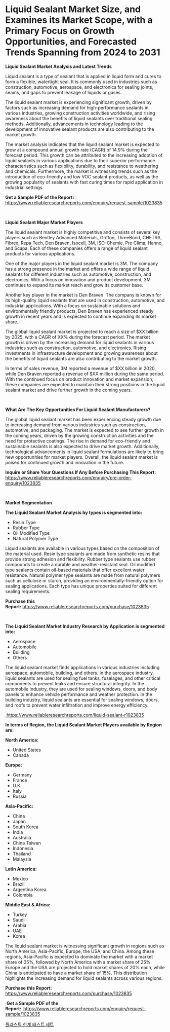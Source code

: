 <p><h1>Liquid Sealant Market Size, and Examines its Market Scope, with a Primary Focus on Growth Opportunities, and Forecasted Trends Spanning from 2024 to 2031</h1></p><p><strong>Liquid Sealant Market Analysis and Latest Trends</strong></p>
<p><p>Liquid sealant is a type of sealant that is applied in liquid form and cures to form a flexible, watertight seal. It is commonly used in industries such as construction, automotive, aerospace, and electronics for sealing joints, seams, and gaps to prevent leakage of liquids or gases.</p><p>The liquid sealant market is experiencing significant growth, driven by factors such as increasing demand for high-performance sealants in various industries, growing construction activities worldwide, and rising awareness about the benefits of liquid sealants over traditional sealing methods. Additionally, advancements in technology leading to the development of innovative sealant products are also contributing to the market growth.</p><p>The market analysis indicates that the liquid sealant market is expected to grow at a compound annual growth rate (CAGR) of 14.9% during the forecast period. This growth can be attributed to the increasing adoption of liquid sealants in various applications due to their superior performance characteristics such as flexibility, durability, and resistance to weathering and chemicals. Furthermore, the market is witnessing trends such as the introduction of eco-friendly and low VOC sealant products, as well as the growing popularity of sealants with fast curing times for rapid application in industrial settings.</p></p>
<p><strong>Get a Sample PDF of the Report:&nbsp;</strong> <a href="https://www.reliableresearchreports.com/enquiry/request-sample/1023835">https://www.reliableresearchreports.com/enquiry/request-sample/1023835</a></p>
<p>&nbsp;</p>
<p><strong>Liquid Sealant Major Market Players</strong></p>
<p><p>The liquid sealant market is highly competitive and consists of several key players such as Bentley Advanced Materials, Griffon, ThreeBond, CHETRA, Fibrex, Repa Tech, Den Braven, Isocell, 3M, ISO-Chemie, Pro Clima, Hanno, and Scapa. Each of these companies offers a range of liquid sealant products for various applications.</p><p>One of the major players in the liquid sealant market is 3M. The company has a strong presence in the market and offers a wide range of liquid sealants for different industries such as automotive, construction, and electronics. With a focus on innovation and product development, 3M continues to expand its market reach and grow its customer base.</p><p>Another key player in the market is Den Braven. The company is known for its high-quality liquid sealants that are used in construction, automotive, and industrial applications. With a focus on sustainable solutions and environmentally friendly products, Den Braven has experienced steady growth in recent years and is expected to continue expanding its market share.</p><p>The global liquid sealant market is projected to reach a size of $XX billion by 2025, with a CAGR of XX% during the forecast period. The market growth is driven by the increasing demand for liquid sealants in various industries such as construction, automotive, and electronics. Rising investments in infrastructure development and growing awareness about the benefits of liquid sealants are also contributing to the market growth.</p><p>In terms of sales revenue, 3M reported a revenue of $XX billion in 2020, while Den Braven reported a revenue of $XX million during the same period. With the continued focus on product innovation and market expansion, these companies are expected to maintain their strong positions in the liquid sealant market and drive further growth in the coming years.</p></p>
<p>&nbsp;</p>
<p><strong>What Are The Key Opportunities For Liquid Sealant Manufacturers?</strong></p>
<p><p>The global liquid sealant market has been experiencing steady growth due to increasing demand from various industries such as construction, automotive, and packaging. The market is expected to see further growth in the coming years, driven by the growing construction activities and the need for protective coatings. The rise in demand for eco-friendly and sustainable sealants is also expected to drive market growth. Additionally, technological advancements in liquid sealant formulations are likely to bring new opportunities for market players. Overall, the liquid sealant market is poised for continued growth and innovation in the future.</p></p>
<p><strong>Inquire or Share Your Questions If Any Before Purchasing This Report:</strong> <a href="https://www.reliableresearchreports.com/enquiry/pre-order-enquiry/1023835">https://www.reliableresearchreports.com/enquiry/pre-order-enquiry/1023835</a></p>
<p>&nbsp;</p>
<p><strong>Market Segmentation</strong></p>
<p><strong>The Liquid Sealant Market Analysis by types is segmented into:</strong></p>
<p><ul><li>Resin Type</li><li>Rubber Type</li><li>Oil Modified Type</li><li>Natural Polymer Type</li></ul></p>
<p><p>Liquid sealants are available in various types based on the composition of the material used. Resin type sealants are made from synthetic resins that provide strong adhesion and flexibility. Rubber type sealants use rubber compounds to create a durable and weather-resistant seal. Oil modified type sealants contain oil-based materials that offer excellent water resistance. Natural polymer type sealants are made from natural polymers such as cellulose or starch, providing an environmentally-friendly option for sealing applications. Each type has unique properties suited for different sealing requirements.</p></p>
<p><strong>Purchase this Report:&nbsp;</strong><a href="https://www.reliableresearchreports.com/purchase/1023835">https://www.reliableresearchreports.com/purchase/1023835</a></p>
<p>&nbsp;</p>
<p><strong>The Liquid Sealant Market Industry Research by Application is segmented into:</strong></p>
<p><ul><li>Aerospace</li><li>Automobile</li><li>Building</li><li>Others</li></ul></p>
<p><p>The liquid sealant market finds applications in various industries including aerospace, automobile, building, and others. In the aerospace industry, liquid sealants are used for sealing fuel tanks, fuselages, and other critical components to prevent leaks and ensure structural integrity. In the automobile industry, they are used for sealing windows, doors, and body panels to enhance vehicle performance and weather protection. In the building industry, liquid sealants are essential for sealing windows, doors, and roofs to prevent water infiltration and improve energy efficiency.</p></p>
<p><a href="https://www.reliableresearchreports.com/liquid-sealant-r1023835">&nbsp;https://www.reliableresearchreports.com/liquid-sealant-r1023835</a></p>
<p><strong>In terms of Region, the Liquid Sealant Market Players available by Region are:</strong></p>
<p>
    <p> <strong> North America: </strong>
        <ul>
            <li>United States</li>
            <li>Canada</li>
        </ul>
        </p> 
    <p> <strong> Europe: </strong>
        <ul>
            <li>Germany</li>
            <li>France</li>
            <li>U.K.</li>
            <li>Italy</li>
            <li>Russia</li>
        </ul>
        </p> 
    <p> <strong> Asia-Pacific: </strong>
        <ul>
            <li>China</li>
            <li>Japan</li>
            <li>South Korea</li>
            <li>India</li>
            <li>Australia</li>
            <li>China Taiwan</li>
            <li>Indonesia</li>
            <li>Thailand</li>
            <li>Malaysia</li>
        </ul>
        </p> 
    <p> <strong> Latin America: </strong>
        <ul>
            <li>Mexico</li>
            <li>Brazil</li>
            <li>Argentina Korea</li>
            <li>Colombia</li>
        </ul>
        </p> 
    <p> <strong> Middle East & Africa: </strong>
        <ul>
            <li>Turkey</li>
            <li>Saudi</li>
            <li>Arabia</li>
            <li>UAE</li>
            <li>Korea</li>
        </ul>
    </p>
    </p>
<p><p>The liquid sealant market is witnessing significant growth in regions such as North America, Asia-Pacific, Europe, the USA, and China. Among these regions, Asia-Pacific is expected to dominate the market with a market share of 35%, followed by North America with a market share of 25%. Europe and the USA are projected to hold market shares of 20% each, while China is anticipated to have a market share of 15%. This distribution highlights the increasing demand for liquid sealants across various regions.</p></p>
<p><strong>Purchase this Report: </strong><a href="https://www.reliableresearchreports.com/purchase/1023835">https://www.reliableresearchreports.com/purchase/1023835</a></p>
<p>&nbsp;<strong>Get a Sample PDF of the Report:&nbsp;&nbsp;</strong><a href="https://www.reliableresearchreports.com/enquiry/request-sample/1023835">https://www.reliableresearchreports.com/enquiry/request-sample/1023835</a></p>
<p><strong></strong></p>
<p><p><a href="https://medium.com/@raisin7568/%ED%94%8C%EB%9D%BC%EC%8A%A4%ED%8B%B1-%ED%95%9C%EA%B3%84-%EC%8B%9C%ED%97%98-%EC%84%B8%ED%8A%B8-%EC%8B%9C%EC%9E%A5-%EA%B2%BD%EC%9F%81-%EB%B6%84%EC%84%9D-%EC%8B%9C%EC%9E%A5-%EB%8F%99%ED%96%A5-%EB%B0%8F-2031%EB%85%84%EA%B9%8C%EC%A7%80%EC%9D%98-%EC%98%88%EC%B8%A1-c93d4ad7fe25">플라스틱 한계 테스트 세트</a></p></p>